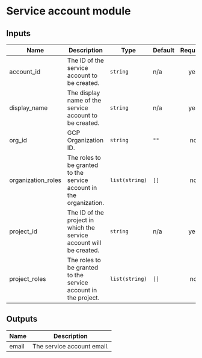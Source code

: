# Service account module

<!-- BEGINNING OF PRE-COMMIT-TERRAFORM DOCS HOOK -->
## Inputs

| Name | Description | Type | Default | Required |
|------|-------------|------|---------|:--------:|
| account\_id | The ID of the service account to be created. | `string` | n/a | yes |
| display\_name | The display name of the service account to be created. | `string` | n/a | yes |
| org\_id | GCP Organization ID. | `string` | `""` | no |
| organization\_roles | The roles to be granted to the service account in the organization. | `list(string)` | `[]` | no |
| project\_id | The ID of the project in which the service account will be created. | `string` | n/a | yes |
| project\_roles | The roles to be granted to the service account in the project. | `list(string)` | `[]` | no |

## Outputs

| Name | Description |
|------|-------------|
| email | The service account email. |

<!-- END OF PRE-COMMIT-TERRAFORM DOCS HOOK -->
